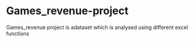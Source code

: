 # Games_revenue-project
Games_revenue project is adataset which is analysed using different excel functions 

